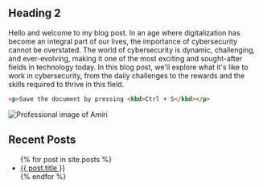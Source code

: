 
## Heading 2

Hello and welcome to my blog post. In an age where digitalization has become an integral part of our lives, the importance of cybersecurity cannot be overstated. The world of cybersecurity is dynamic, challenging, and ever-evolving, making it one of the most exciting and sought-after fields in technology today. In this blog post, we'll explore what it's like to work in cybersecurity, from the daily challenges to the rewards and the skills required to thrive in this field.

```html
<p>Save the document by pressing <kbd>Ctrl + S</kbd></p>
```

![Professional image of Amiri](/assets/unamed.jpeg)


## Recent Posts
<ul> 
    {% for post in site.posts %}
    <li>
        <a href="/blog{{ post.url }}">{{ post.title }}</a>
    </li>
    {% endfor %}
</ul>